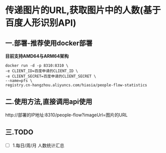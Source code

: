 # 传递图片的URL,获取图片中的人数(基于百度人形识别API)

## 一.部署-推荐使用docker部署
**目前支持AMD64与ARM64架构**
```shell
docker run -d -p 8310:8310 \
-e CLIENT_ID=百度申请的CLIENT_ID \
-e CLIENT_SECRET=百度申请的CLIENT_SECRET \
--name=pfs \
registry.cn-hangzhou.aliyuncs.com/hiasia/people-flow-statistics
```

## 二.使用方法,直接调用api使用
http://部署的IP地址:8310/people-flow?imageUrl=图片的URL


## 三.TODO
- [ ] 1.每日/周/月 人数统计汇总